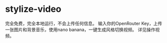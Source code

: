 # stylize-video
完全免费，完全本地运行，不会上传任何信息。
输入你的OpenRouter Key，上传一张图片和背景音乐，使用nano banana，一键生成风格切换视频。
详见操作视频。
